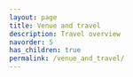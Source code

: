 ```yaml
---
layout: page
title: Venue and travel
description: Travel overview
navorder: 5
has_children: true
permalink: /venue_and_travel/
---
```





